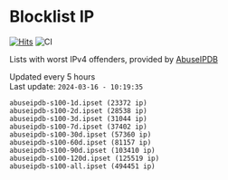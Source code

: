 # Blocklist IP

[![Hits](https://hits.seeyoufarm.com/api/count/incr/badge.svg?url=https%3A%2F%2Fgithub.com%2Fborestad%2Fblocklist-ip%2F&count_bg=%2379C83D&title_bg=%23555555&icon=&icon_color=%23E7E7E7&title=hits&edge_flat=false)](https://hits.seeyoufarm.com)  ![CI](https://img.shields.io/github/workflow/status/borestad/blocklist-ip/CI?style=flat-square)

Lists with worst IPv4 offenders, provided by [AbuseIPDB](https://www.abuseipdb.com/)

<!-- FOOTER-PLACEHOLDER -->
Updated every 5 hours<br>
Last update: `2024-03-16 - 10:19:35`
```
abuseipdb-s100-1d.ipset (23372 ip)
abuseipdb-s100-2d.ipset (28538 ip)
abuseipdb-s100-3d.ipset (31044 ip)
abuseipdb-s100-7d.ipset (37402 ip)
abuseipdb-s100-30d.ipset (57360 ip)
abuseipdb-s100-60d.ipset (81157 ip)
abuseipdb-s100-90d.ipset (103410 ip)
abuseipdb-s100-120d.ipset (125519 ip)
abuseipdb-s100-all.ipset (494451 ip)
```
